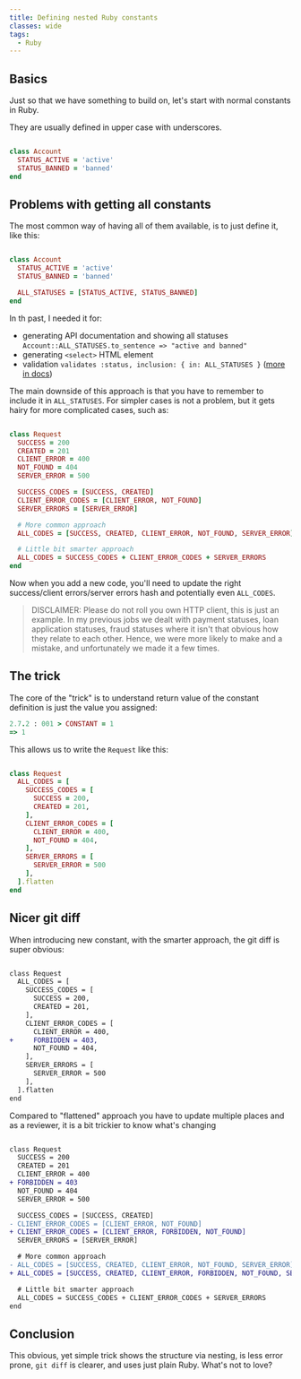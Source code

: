 ```yaml
---
title: Defining nested Ruby constants
classes: wide
tags:
  - Ruby
---
```


## Basics

Just so that we have something to build on, let's start with normal constants in Ruby.

They are usually defined in upper case with underscores.

```ruby

class Account
  STATUS_ACTIVE = 'active'
  STATUS_BANNED = 'banned'
end
```

## Problems with getting all constants

The most common way of having all of them available, is to just define it, like this:

```ruby

class Account
  STATUS_ACTIVE = 'active'
  STATUS_BANNED = 'banned'

  ALL_STATUSES = [STATUS_ACTIVE, STATUS_BANNED]
end
```

In th past, I needed it for:

* generating API documentation and showing all statuses `Account::ALL_STATUSES.to_sentence => "active and banned"`
* generating `<select>` HTML element
* validation `validates :status, inclusion: { in: ALL_STATUSES }` ([more in docs](https://guides.rubyonrails.org/active_record_validations.html#inclusion))

The main downside of this approach is that you have to remember to include it in `ALL_STATUSES`. For simpler cases
is not a problem, but it gets hairy for more complicated cases, such as:

```ruby

class Request
  SUCCESS = 200
  CREATED = 201
  CLIENT_ERROR = 400
  NOT_FOUND = 404
  SERVER_ERROR = 500

  SUCCESS_CODES = [SUCCESS, CREATED]
  CLIENT_ERROR_CODES = [CLIENT_ERROR, NOT_FOUND]
  SERVER_ERRORS = [SERVER_ERROR]

  # More common approach
  ALL_CODES = [SUCCESS, CREATED, CLIENT_ERROR, NOT_FOUND, SERVER_ERROR]

  # Little bit smarter approach
  ALL_CODES = SUCCESS_CODES + CLIENT_ERROR_CODES + SERVER_ERRORS
end
```

Now when you add a new code, you'll need to update the right success/client errors/server errors hash and potentially
even `ALL_CODES`.

> DISCLAIMER: Please do not roll you own HTTP client, this is just an example. In my previous jobs we dealt with payment statuses, loan application statuses, fraud statuses where it isn't that obvious how they relate to each other. Hence, we were more likely to make and a mistake, and unfortunately we made it a few times.

## The trick

The core of the "trick" is to understand return value of the constant definition is just the value you assigned:

```ruby
2.7.2 : 001 > CONSTANT = 1
=> 1
```

This allows us to write the `Request` like this:

```ruby

class Request
  ALL_CODES = [
    SUCCESS_CODES = [
      SUCCESS = 200,
      CREATED = 201,
    ],
    CLIENT_ERROR_CODES = [
      CLIENT_ERROR = 400,
      NOT_FOUND = 404,
    ],
    SERVER_ERRORS = [
      SERVER_ERROR = 500
    ],
  ].flatten
end
```

## Nicer git diff

When introducing new constant, with the smarter approach, the git diff is super obvious:

```diff

class Request
  ALL_CODES = [
    SUCCESS_CODES = [
      SUCCESS = 200,
      CREATED = 201,
    ],
    CLIENT_ERROR_CODES = [
      CLIENT_ERROR = 400,
+     FORBIDDEN = 403,
      NOT_FOUND = 404,
    ],
    SERVER_ERRORS = [
      SERVER_ERROR = 500
    ],
  ].flatten
end
```

Compared to "flattened" approach you have to update multiple places and as a reviewer, it is a bit trickier to know
what's changing

```diff

class Request
  SUCCESS = 200
  CREATED = 201
  CLIENT_ERROR = 400
+ FORBIDDEN = 403
  NOT_FOUND = 404
  SERVER_ERROR = 500

  SUCCESS_CODES = [SUCCESS, CREATED]
- CLIENT_ERROR_CODES = [CLIENT_ERROR, NOT_FOUND]
+ CLIENT_ERROR_CODES = [CLIENT_ERROR, FORBIDDEN, NOT_FOUND]
  SERVER_ERRORS = [SERVER_ERROR]

  # More common approach
- ALL_CODES = [SUCCESS, CREATED, CLIENT_ERROR, NOT_FOUND, SERVER_ERROR]
+ ALL_CODES = [SUCCESS, CREATED, CLIENT_ERROR, FORBIDDEN, NOT_FOUND, SERVER_ERROR]

  # Little bit smarter approach
  ALL_CODES = SUCCESS_CODES + CLIENT_ERROR_CODES + SERVER_ERRORS
end
```

## Conclusion

This obvious, yet simple trick shows the structure via nesting, is less error prone, `git diff` is clearer, and uses just
plain Ruby. What's not to love?
